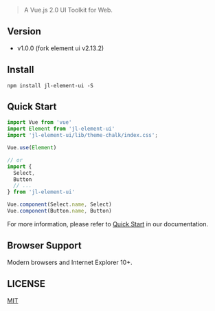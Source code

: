 > A Vue.js 2.0 UI Toolkit for Web.
## Version
- v1.0.0 (fork element ui v2.13.2) 


## Install
```shell
npm install jl-element-ui -S
```

## Quick Start
``` javascript
import Vue from 'vue'
import Element from 'jl-element-ui'
import 'jl-element-ui/lib/theme-chalk/index.css';

Vue.use(Element)

// or
import {
  Select,
  Button
  // ...
} from 'jl-element-ui'

Vue.component(Select.name, Select)
Vue.component(Button.name, Button)
```
For more information, please refer to [Quick Start](http://element.eleme.io/#/en-US/component/quickstart) in our documentation.

## Browser Support
Modern browsers and Internet Explorer 10+.


## LICENSE
[MIT](LICENSE)
